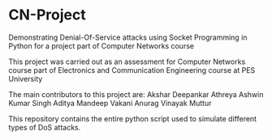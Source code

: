 # CN-Project
Demonstrating Denial-Of-Service attacks using Socket Programming in Python for a project part of Computer Networks course 

This project was carried out as an assessment for Computer Networks course part of Electronics and Communication Engineering course at PES University

The main contributors to this project are:
    Akshar Deepankar Athreya
    Ashwin Kumar Singh
    Aditya Mandeep Vakani
    Anurag Vinayak Muttur
    
This repository contains the entire python script used to simulate different types of DoS attacks.


